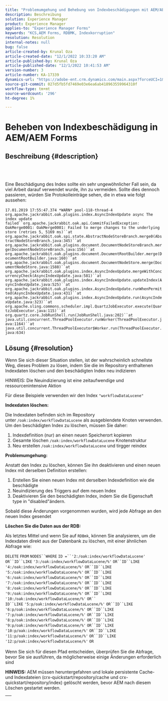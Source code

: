 ```yaml
---
title: "Problemumgehung und Behebung von Indexbeschädigungen mit AEM/AEM Forms"
description: Beschreibung
solution: Experience Manager
product: Experience Manager
applies-to: "Experience Manager Forms"
keywords: "KCS,AEM Forms, RDBMK, Indexkorruption"
resolution: Resolution
internal-notes: null
bug: false
article-created-by: Krunal Oza
article-created-date: "12/1/2022 10:33:20 AM"
article-published-by: Krunal Oza
article-published-date: "12/1/2022 10:41:53 AM"
version-number: 3
article-number: KA-17339
dynamics-url: "https://adobe-ent.crm.dynamics.com/main.aspx?forceUCI=1&pagetype=entityrecord&etn=knowledgearticle&id=a72f5c8f-6371-ed11-9561-6045bd006a22"
source-git-commit: 027d5fb5fd7469e03e6ea6ab418963559964310f
workflow-type: tm+mt
source-wordcount: '296'
ht-degree: 1%

---
```


# Beheben von Indexbeschädigung in AEM/AEM Forms

## Beschreibung {#description}

<br><br><br>Eine Beschädigung des Index sollte ein sehr ungewöhnlicher Fall sein, da viel Arbeit darauf verwendet wurde, ihn zu vermeiden. Sollte dies dennoch passieren, würden Sie Protokolleinträge sehen, die in etwa wie folgt aussehen:<br><br>`17.01.2019 17:55:47.374 *WARN* pool-118-thread-4 org.apache.jackrabbit.oak.plugins.index.AsyncIndexUpdate async The index update failed``org.apache.jackrabbit.oak.api.CommitFailedException: OakMerge0001: OakMerge0001: Failed to merge changes to the underlying store (retries 5, 5169 ms)``at org.apache.jackrabbit.oak.spi.state.AbstractNodeStoreBranch.merge0(AbstractNodeStoreBranch.java:345)``at org.apache.jackrabbit.oak.plugins.document.DocumentNodeStoreBranch.merge(DocumentNodeStoreBranch.java:156)``at org.apache.jackrabbit.oak.plugins.document.DocumentRootBuilder.merge(DocumentRootBuilder.java:160)``at org.apache.jackrabbit.oak.plugins.document.DocumentNodeStore.merge(DocumentNodeStore.java:1588)``at org.apache.jackrabbit.oak.plugins.index.AsyncIndexUpdate.mergeWithConcurrencyCheck(AsyncIndexUpdate.java:581)``at org.apache.jackrabbit.oak.plugins.index.AsyncIndexUpdate.updateIndex(AsyncIndexUpdate.java:525)``at org.apache.jackrabbit.oak.plugins.index.AsyncIndexUpdate.runWhenPermitted(AsyncIndexUpdate.java:431)``at org.apache.jackrabbit.oak.plugins.index.AsyncIndexUpdate.run(AsyncIndexUpdate.java:323)``at org.apache.sling.commons.scheduler.impl.QuartzJobExecutor.execute(QuartzJobExecutor.java:115)``at org.quartz.core.JobRunShell.run(JobRunShell.java:202)``at java.util.concurrent.ThreadPoolExecutor.runWorker(ThreadPoolExecutor.java:1164)``at java.util.concurrent.ThreadPoolExecutor$Worker.run(ThreadPoolExecutor.java:634)`

## Lösung {#resolution}


Wenn Sie sich dieser Situation stellen, ist der wahrscheinlich schnellste Weg, dieses Problem zu lösen, indem Sie die im Repository enthaltenen Indexdaten löschen und den beschädigten Index neu indizieren

HINWEIS: Die Neuindizierung ist eine zeitaufwendige und ressourcenintensive Aktion

Für diese Beispiele verwenden wir den Index `"workflowDataLucene"`

<b>Indexdaten löschen: </b>

Die Indexdaten befinden sich im Repository unter `/oak:index/workflowDataLucene` als ausgeblendete Knoten verwenden. Um den beschädigten Index zu löschen, müssen Sie daher:

1. Indexdefinition (nur) an einen neuen Speicherort kopieren
2. Gesamte löschen `/oak:index/workflowDataLucene` Knotenstruktur
3. Neu erstellen `/oak:index/workflowDataLucene` und tirgger reindex


<b>Problemumgehung:</b>

Anstatt den Index zu löschen, können Sie ihn deaktivieren und einen neuen Index mit derselben Definition erstellen:

1. Erstellen Sie einen neuen Index mit derselben Indexdefinition wie die beschädigte
2. Neuindizierung des Triggers auf dem neuen Index
3. Deaktivieren Sie den beschädigten Index, indem Sie die Eigenschaft type in &quot;disabled&quot;ändern.


Sobald diese Änderungen vorgenommen wurden, wird jede Abfrage an den neuen Index gesendet

<b>Löschen Sie die Daten aus der RDB:</b>

Als letztes Mittel und wenn Sie auf `RDBmk`, können Sie analysieren, um die Indexdaten direkt aus der Datenbank zu löschen, mit einer ähnlichen Abfrage wie:

`DELETE` `FROM` `NODES``WHERE`
`ID =``'2:/oak:index/workflowDataLucene'` `OR``ID``LIKE` `'3:/oak:index/workflowDataLucene/%'` `OR``ID``LIKE` `'4:/oak:index/workflowDataLucene/%'` `OR``ID``LIKE` `'5:/oak:index/workflowDataLucene/%'` `OR``ID``LIKE` `'6:/oak:index/workflowDataLucene/%'` `OR``ID``LIKE` `'7:/oak:index/workflowDataLucene/%'` `OR``ID``LIKE` `'8:/oak:index/workflowDataLucene/%'` `OR``ID``LIKE` `'9:/oak:index/workflowDataLucene/%'` `OR``ID``LIKE` `'10:/oak:index/workflowDataLucene/%'` `OR`` ` <br>`ID``LIKE` `'5:p/oak:index/workflowDataLucene/%'` `OR``ID``LIKE` `'6:p/oak:index/workflowDataLucene/%'` `OR``ID``LIKE` `'7:p/oak:index/workflowDataLucene/%'` `OR``ID``LIKE` `'8:p/oak:index/workflowDataLucene/%'` `OR``ID``LIKE` `'9:p/oak:index/workflowDataLucene/%'` `OR``ID``LIKE` `'10:p/oak:index/workflowDataLucene/%'` `OR``ID``LIKE` `'11:p/oak:index/workflowDataLucene/%'` `OR``ID``LIKE` `'12:p/oak:index/workflowDataLucene/%'` `OR`<br> <br>
Wenn Sie sich für diesen Pfad entscheiden, überprüfen Sie die Abfrage, bevor Sie sie ausführen, da möglicherweise einige Änderungen erforderlich sind

<b>HINWEIS:</b> AEM müssen heruntergefahren und lokale persistente Cache- und Indexdateien (crx-quickstart/repository/cache und crx-quickstart/repository/index) gelöscht werden, bevor AEM nach diesem Löschen gestartet werden.


|   |
| --- |

